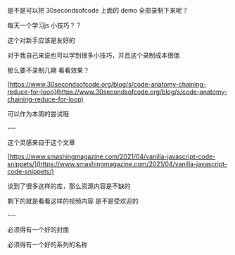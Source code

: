 是不是可以把 30secondsofcode 上面的 demo 全部录制下来呢？

  

每天一个学习js 小技巧？？

  

  

这个对新手应该是友好的

  

对于我自己来说也可以学到很多小技巧，并且这个录制成本很低

  

那么要不录制几期 看看效果？

  

  

  

[https://www.30secondsofcode.org/blog/s/code-anatomy-chaining-reduce-for-loop](https://www.30secondsofcode.org/blog/s/code-anatomy-chaining-reduce-for-loop)

  

可以作为本周的尝试哦

  

  

\-\--

  

  

这个灵感来自于这个文章 

  

[https://www.smashingmagazine.com/2021/04/vanilla-javascript-code-snippets/](https://www.smashingmagazine.com/2021/04/vanilla-javascript-code-snippets/)

  

谈到了很多这样的库，那么资源内容是不缺的

  

剩下的就是看看这样的视频内容 是不是受欢迎的

  

\-\--

  

必须得有一个好的封面

  

必须得有一个好的系列的名称
